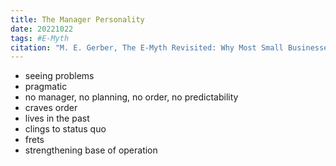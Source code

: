 ```yaml
---
title: The Manager Personality
date: 20221022
tags: #E-Myth
citation: "M. E. Gerber, The E-Myth Revisited: Why Most Small Businesses Don’t Work and What to Do About It. Harper Collins, 2009."
---
```

- seeing problems
- pragmatic
- no manager, no planning, no order, no predictability
- craves order
- lives in the past
- clings to status quo
- frets
- strengthening base of operation